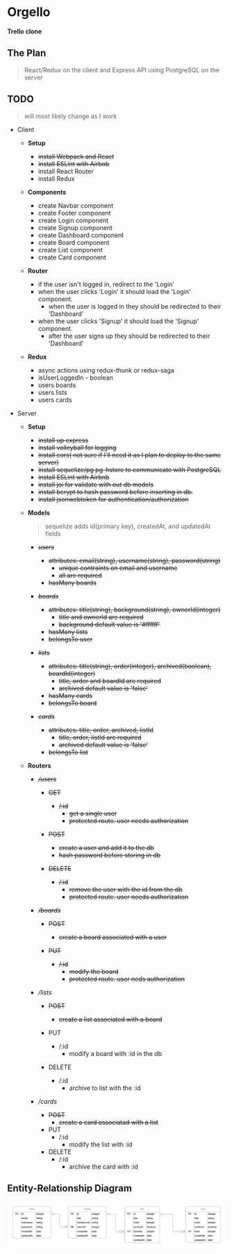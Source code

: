 # Orgello

**Trello clone**

## The Plan

> React/Redux on the client and Express API using PostgreSQL on the server

## TODO

> will most likely change as I work

- Client

  - **Setup**

    - ~~install Webpack and React~~
    - ~~install ESLint with Airbnb~~
    - install React Router
    - install Redux

  - **Components**

    - create Navbar component
    - create Footer component
    - create Login component
    - create Signup component
    - create Dashboard component
    - create Board component
    - create List component
    - create Card component

  - **Router**

    - if the user isn't logged in, redirect to the 'Login'
    - when the user clicks 'Login' it should load the 'Login' component.
      - when the user is logged in they should be redirected to their 'Dashboard'
    - when the user clicks 'Signup' it should load the 'Signup' component.
      - after the user signs up they should be redirected to their 'Dashboard'

  - **Redux**
    - async actions using redux-thunk or redux-saga
    - isUserLoggedIn - boolean
    - users boards
    - users lists
    - users cards

- Server

  - **Setup**

    - ~~install up express~~
    - ~~install volleyball for logging~~
    - ~~install cors( not sure if I'll need it as I plan to deploy to the same server)~~
    - ~~install sequelize/pg pg-hstore to communicate with PostgreSQL~~
    - ~~install ESLint with Airbnb~~
    - ~~install joi for validate with out db models~~
    - ~~install bcrypt to hash password before inserting in db.~~
    - ~~install jsonwebtoken for authentication/authorization~~

  - **Models**

    > sequelize adds id(primary key), createdAt, and updatedAt fields

    - ~~_users_~~

      - ~~attributes: email(string), username(string), password(string)~~
        - ~~unique contraints on email and username~~
        - ~~all are required~~
      - ~~hasMany boards~~

    - ~~_boards_~~

      - ~~attributes: title(string), background(string), ownerId(integer)~~
        - ~~title and ownerId are required~~
        - ~~background default value is '#ffffff'~~
      - ~~hasMany lists~~
      - ~~belongsTo user~~

    - ~~_lists_~~

      - ~~attributes: title(string), order(integer), archived(boolean), boardId(integer)~~
        - ~~title, order and boardId are required~~
        - ~~archived default value is 'false'~~
      - ~~hasMany cards~~
      - ~~belongsTo board~~

    - ~~_cards_~~
      - ~~attributes: title, order, archived, listId~~
        - ~~title, order, listId are required~~
        - ~~archived default value is 'false'~~
      - ~~belongsTo list~~

  - **Routers**

    - ~~_/users_~~

      - ~~GET~~

        - ~~/:id~~
          - ~~get a single user~~
          - ~~protected route. user needs authorization~~

      - ~~POST~~

        - ~~create a user and add it to the db~~
        - ~~hash password before storing in db~~

      - ~~DELETE~~
        - ~~/:id~~
          - ~~remove the user with the id from the db~~
          - ~~protected route. user needs authorization~~

    - ~~_/boards_~~


      - ~~POST~~

        - ~~create a board associated with a user~~

      - ~~PUT~~
        - ~~/:id~~
          - ~~modify the board~~
          - ~~protected route. user neds authorization~~

    - _/lists_

      - ~~POST~~
        - ~~create a list associated with a board~~
      - PUT
        - /:id
          - modify a board with :id in the db
      - DELETE

        - /:id
          - archive to list with the :id

    - _/cards_

      - ~~POST~~
        - ~~create a card associatad with a list~~
      - PUT
        - /:id
          - modify the list with :id
      - DELETE
        - /:id
          - archive the card with :id

## Entity-Relationship Diagram

![erd](./orgello-erd.png)
